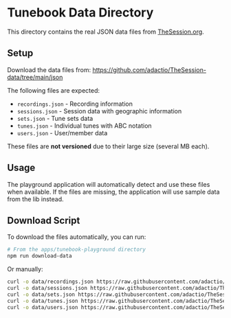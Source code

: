 # Tunebook Data Directory

This directory contains the real JSON data files from [TheSession.org](https://github.com/adactio/TheSession-data/tree/main/json).

## Setup

Download the data files from: https://github.com/adactio/TheSession-data/tree/main/json

The following files are expected:

- `recordings.json` - Recording information
- `sessions.json` - Session data with geographic information
- `sets.json` - Tune sets data
- `tunes.json` - Individual tunes with ABC notation
- `users.json` - User/member data

These files are **not versioned** due to their large size (several MB each).

## Usage

The playground application will automatically detect and use these files when available.
If the files are missing, the application will use sample data from the lib instead.

## Download Script

To download the files automatically, you can run:

```bash
# From the apps/tunebook-playground directory
npm run download-data
```

Or manually:

```bash
curl -o data/recordings.json https://raw.githubusercontent.com/adactio/TheSession-data/main/json/recordings.json
curl -o data/sessions.json https://raw.githubusercontent.com/adactio/TheSession-data/main/json/sessions.json
curl -o data/sets.json https://raw.githubusercontent.com/adactio/TheSession-data/main/json/sets.json
curl -o data/tunes.json https://raw.githubusercontent.com/adactio/TheSession-data/main/json/tunes.json
curl -o data/users.json https://raw.githubusercontent.com/adactio/TheSession-data/main/json/users.json
```
